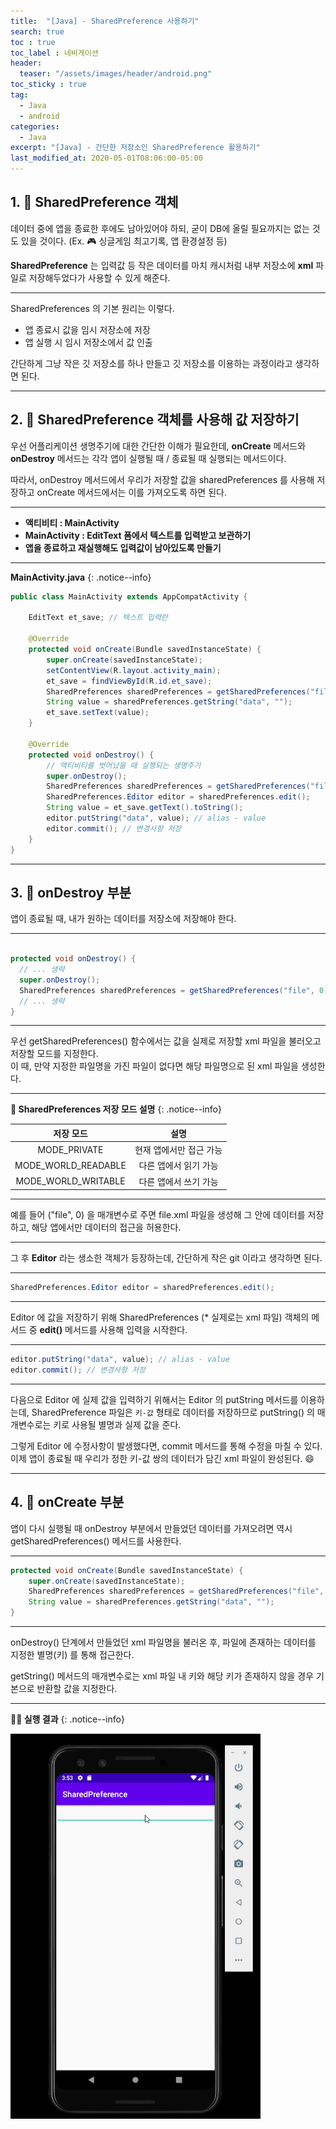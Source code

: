 ```yaml
---
title:  "[Java] - SharedPreference 사용하기"
search: true
toc : true
toc_label : 네비게이션
header:
  teaser: "/assets/images/header/android.png"
toc_sticky : true
tag:
  - Java
  - android
categories:
  - Java
excerpt: "[Java] - 간단한 저장소인 SharedPreference 활용하기"
last_modified_at: 2020-05-01T08:06:00-05:00
---
```

## 1. 🥾 SharedPreference 객체   

데이터 중에 앱을 종료한 후에도 남아있어야 하되, 굳이 DB에 올릴 필요까지는 없는 것도 있을 것이다. (Ex. 🎮 싱글게임 최고기록, 앱 환경설정 등)    

**SharedPreference** 는 입력값 등 작은 데이터를 마치 캐시처럼 내부 저장소에 **xml** 파일로 저장해두었다가 사용할 수 있게 해준다.   

---

SharedPreferences 의 기본 원리는 이렇다.   

- 앱 종료시 값을 임시 저장소에 저장
- 앱 실행 시 임시 저장소에서 값 인출

간단하게 그냥 작은 깃 저장소를 하나 만들고 깃 저장소를 이용하는 과정이라고 생각하면 된다.

---

## 2. 👟 SharedPreference 객체를 사용해 값 저장하기   

우선 어플리케이션 생명주기에 대한 간단한 이해가 필요한데, **onCreate** 메서드와 **onDestroy** 메서드는 각각 앱이 실행될 때 / 종료될 때 실행되는 메서드이다.   

따라서, onDestroy 메서드에서 우리가 저장할 값을 sharedPreferences 를 사용해 저장하고 onCreate 메서드에서는 이를 가져오도록 하면 된다.

---

- **액티비티 : MainActivity**
- **MainActivity : EditText 폼에서 텍스트를 입력받고 보관하기**
- **앱을 종료하고 재실행해도 입력값이 남아있도록 만들기**

---

**MainActivity.java**
{: .notice--info}

```java
public class MainActivity extends AppCompatActivity {

    EditText et_save; // 텍스트 입력란

    @Override
    protected void onCreate(Bundle savedInstanceState) {
        super.onCreate(savedInstanceState);
        setContentView(R.layout.activity_main);
        et_save = findViewById(R.id.et_save);
        SharedPreferences sharedPreferences = getSharedPreferences("file", 0);
        String value = sharedPreferences.getString("data", "");
        et_save.setText(value);
    }

    @Override
    protected void onDestroy() {
        // 액티비티를 벗어났을 때 실행되는 생명주기
        super.onDestroy();
        SharedPreferences sharedPreferences = getSharedPreferences("file", 0);
        SharedPreferences.Editor editor = sharedPreferences.edit();
        String value = et_save.getText().toString();
        editor.putString("data", value); // alias - value
        editor.commit(); // 변경사항 저장
    }
}
```

---

## 3. 👞 onDestroy 부분

앱이 종료될 때, 내가 원하는 데이터를 저장소에 저장해야 한다.   

---

```java

protected void onDestroy() {
  // ... 생략
  super.onDestroy();
  SharedPreferences sharedPreferences = getSharedPreferences("file", 0);
  // ... 생략
}
```

---

우선 getSharedPreferences() 함수에서는 값을 실제로 저장할 xml 파일을 불러오고 저장할 모드를 지정한다.    
이 때, 만약 지정한 파일명을 가진 파일이 없다면 해당 파일명으로 된 xml 파일을 생성한다.

---

**🎳 SharedPreferences 저장 모드 설명**
{: .notice--info}

|저장 모드|설명|
|:-:|:-:|
|MODE_PRIVATE|현재 앱에서만 접근 가능|
|MODE_WORLD_READABLE|다른 앱에서 읽기 가능|  
|MODE_WORLD_WRITABLE|다른 앱에서 쓰기 가능|

---

예를 들어 ("file", 0) 을 매개변수로 주면 file.xml 파일을 생성해 그 안에 데이터를 저장하고, 해당 앱에서만 데이터의 접근을 허용한다.   

---

그 후 **Editor** 라는 생소한 객체가 등장하는데, 간단하게 작은 git 이라고 생각하면 된다.

---

```java
SharedPreferences.Editor editor = sharedPreferences.edit();
```

---

Editor 에 값을 저장하기 위해 SharedPreferences (* 실제로는 xml 파일) 객체의 메서드 중 **edit()** 메서드를 사용해 입력을 시작한다.   

---

```java
editor.putString("data", value); // alias - value
editor.commit(); // 변경사항 저장
```

---

다음으로 Editor 에 실제 값을 입력하기 위해서는 Editor 의 putString 메서드를 이용하는데, SharedPreference 파일은 `키-값` 형태로 데이터를 저장하므로 putString() 의 매개변수로는 키로 사용될 별명과 실제 값을 준다.   

그렇게 Editor 에 수정사항이 발생했다면, commit 메서드를 통해 수정을 마칠 수 있다.   
이제 앱이 종료될 때 우리가 정한 키-값 쌍의 데이터가 담긴 xml 파일이 완성된다. 😄   

---

## 4. 👾 onCreate 부분

앱이 다시 실행될 때 onDestroy 부분에서 만들었던 데이터를 가져오려면 역시 getSharedPreferences() 메서드를 사용한다.

---

```java
protected void onCreate(Bundle savedInstanceState) {
    super.onCreate(savedInstanceState);
    SharedPreferences sharedPreferences = getSharedPreferences("file", 0);
    String value = sharedPreferences.getString("data", "");
}
```

---

onDestroy() 단계에서 만들었던 xml 파일명을 불러온 후, 파일에 존재하는 데이터를 지정한 별명(키) 를 통해 접근한다.  

getString() 메서드의 매개변수로는 xml 파일 내 키와 해당 키가 존재하지 않을 경우 기본으로 반환할 값을 지정한다.   

---

**👨‍💻 실행 결과**
{: .notice--info}

<img src = "/assets/images/2020-05-01-SharedPreferences/실행화면.gif" width = "400">
